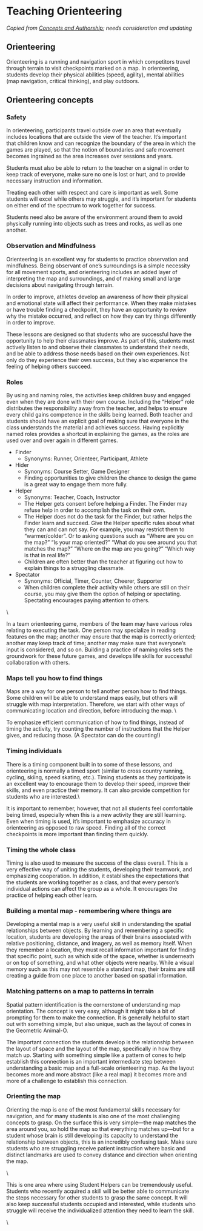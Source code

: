 # Teaching Orienteering

_Copied from_ [_Concepts and Authorship_](https://docs.google.com/document/d/1Ah5bObb23F14r7namopP58EryFFfd\_kMQRfwBbLN0dQ/edit#heading=h.rp8656r9jk8t)_; needs consideration and updating_

## Orienteering

Orienteering is a running and navigation sport in which competitors travel through terrain to visit checkpoints marked on a map. In orienteering, students develop their physical abilities (speed, agility), mental abilities (map navigation, critical thinking), and play outdoors.

## Orienteering concepts

### Safety

In orienteering, participants travel outside over an area that eventually includes locations that are outside the view of the teacher. It’s important that children know and can recognize the boundary of the area in which the games are played, so that the notion of boundaries and safe movement becomes ingrained as the area increases over sessions and years.&#x20;

Students must also be able to return to the teacher on a signal in order to keep track of everyone, make sure no one is lost or hurt, and to provide necessary instruction and information.

Treating each other with respect and care is important as well. Some students will excel while others may struggle, and it’s important for students on either end of the spectrum to work together for success.&#x20;

Students need also be aware of the environment around them to avoid physically running into objects such as trees and rocks, as well as one another.

### Observation and Mindfulness

Orienteering is an excellent way for students to practice observation and mindfulness. Being observant of one’s surroundings is a simple necessity for all movement sports, and orienteering includes an added layer of interpreting the map and surroundings, and of making small and large decisions about navigating through terrain.

In order to improve, athletes develop an awareness of how their physical and emotional state will affect their performance. When they make mistakes or have trouble finding a checkpoint, they have an opportunity to review why the mistake occurred, and reflect on how they can try things differently in order to improve.

These lessons are designed so that students who are successful have the opportunity to help their classmates improve. As part of this, students must actively listen to and observe their classmates to understand their needs, and be able to address those needs based on their own experiences. Not only do they experience their own success, but they also experience the feeling of helping others succeed.

### Roles

By using and naming roles, the activities keep children busy and engaged even when they are done with their own course. Including the “Helper” role distributes the responsibility away from the teacher, and helps to ensure every child gains competence in the skills being learned. Both teacher and students should have an explicit goal of making sure that everyone in the class understands the material and achieves success. Having explicitly named roles provides a shortcut in explaining the games, as the roles are used over and over again in different games.

* Finder
  * Synonyms: Runner, Orienteer, Participant, Athlete
* Hider
  * Synonyms: Course Setter, Game Designer
  * Finding opportunities to give children the chance to design the game is a great way to engage them more fully.
* Helper
  * Synonyms: Teacher, Coach, Instructor
  * The Helper gets consent before helping a Finder. The Finder may refuse help in order  to accomplish the task on their own.
  * The Helper does not do the task for the Finder, but rather helps the Finder learn and succeed. Give the Helper specific rules about what they can and can not say. For example, you may restrict them to “warmer/colder”. Or to asking questions such as “Where are you on the map?” “Is your map oriented?” “What do you see around you that matches the map?” “Where on the map are you going?” “Which way is that in real life?”
  * Children are often better than the teacher at figuring out how to explain things to a struggling classmate.&#x20;
* Spectator
  * Synonyms: Official, Timer, Counter, Cheerer, Supporter
  * When children complete their activity while others are still on their course, you may give them the option of helping or spectating. Spectating encourages paying attention to others.

\


In a team orienteering game, members of the team may have various roles relating to executing the task. One person may specialize in reading features on the map; another may ensure that the map is correctly oriented; another may keep track of time; another may make sure that everyone’s input is considered, and so on. Building a practice of naming roles sets the groundwork for these future games, and develops life skills for successful collaboration with others.

### Maps tell you how to find things

Maps are a way for one person to tell another person how to find things. Some children will be able to understand maps easily, but others will struggle with map interpretation. Therefore, we start with other ways of communicating location and direction, before introducing the map. \


To emphasize efficient communication of how to find things, instead of timing the activity, try counting the number of instructions that the Helper gives, and reducing those. (A Spectator can do the counting!)&#x20;

### Timing individuals

There is a timing component built in to some of these lessons, and orienteering is normally a timed sport (similar to cross country running, cycling, skiing, speed skating, etc.). Timing students as they participate is an excellent way to encourage them to develop their speed, improve their skills, and even practice their memory. It can also provide competition for students who are interested.\


It is important to remember, however, that not all students feel comfortable being timed, especially when this is a new activity they are still learning. Even when timing is used, it’s important to emphasize accuracy in orienteering as opposed to raw speed. Finding all of the correct checkpoints is more important than finding them quickly.

### Timing the whole class

Timing is also used to measure the success of the class overall. This is a very effective way of uniting the students, developing their teamwork, and emphasizing cooperation. In addition, it establishes the expectations that the students are working together as a class, and that every person’s individual actions can affect the group as a whole. It encourages the practice of helping each other learn.

### Building a mental map - remembering where things are

Developing a mental map is a very useful skill in understanding the spatial relationships between objects. By learning and remembering a specific location, students are developing the areas of their brains associated with relative positioning, distance, and imagery, as well as memory itself. When they remember a location, they must recall information important for finding that specific point, such as which side of the space, whether is underneath or on top of something, and what other objects were nearby. While a visual memory such as this may not resemble a standard map, their brains are still creating a guide from one place to another based on spatial information.

### Matching patterns on a map to patterns in terrain

Spatial pattern identification is the cornerstone of understanding map orientation. The concept is very easy, although it might take a bit of prompting for them to make the connection. It is generally helpful to start out with something simple, but also unique, such as the layout of cones in the Geometric Animal-O.

The important connection the students develop is the relationship between the layout of space and the layout of the map, specifically in how they match up. Starting with something simple like a pattern of cones to help establish this connection is an important intermediate step between understanding a basic map and a full-scale orienteering map. As the layout becomes more and more abstract (like a real map) it becomes more and more of a challenge to establish this connection.&#x20;

### Orienting the map

Orienting the map is one of the most fundamental skills necessary for navigation, and for many students is also one of the most challenging concepts to grasp. On the surface this is very simple—the map matches the area around you, so hold the map so that everything matches up—but for a student whose brain is still developing its capacity to understand the relationship between objects, this is an incredibly confusing task. Make sure students who are struggling receive patient instruction where basic and distinct landmarks are used to convey distance and direction when orienting the map.

\


This is one area where using Student Helpers can be tremendously useful. Students who recently acquired a skill will be better able to communicate the steps necessary for other students to grasp the same concept. It will also keep successful students occupied and interested, while students who struggle will receive the individualized attention they need to learn the skill.

\
